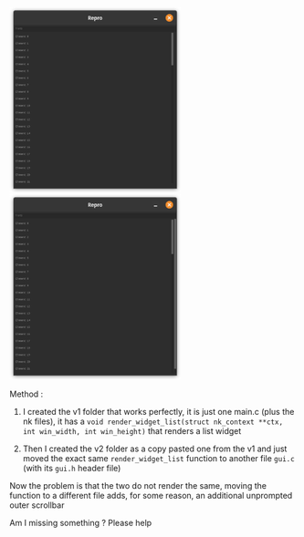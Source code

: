 <p align="left">
  <img src="v1.png" width="300" style="display:inline-block; margin-right:10px;">
  <img src="v2.png" width="300" style="display:inline-block;">
</p>

Method : 

1. I created the v1 folder that works perfectly, it is just one main.c (plus the nk files), it has a `void render_widget_list(struct nk_context **ctx, int win_width, int win_height)` that renders a list widget

2. Then I created the v2 folder as a copy pasted one from the v1 and just moved the exact same `render_widget_list` function to another file `gui.c` (with its `gui.h` header file)

Now the problem is that the two do not render the same, moving the function to a different file adds, for some reason, an additional unprompted outer scrollbar

Am I missing something ?
Please help

